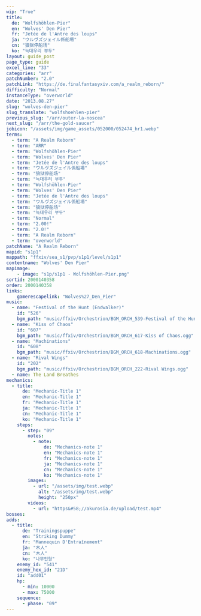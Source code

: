 ```yaml
---
wip: "True"
title:
  de: "Wolfshöhlen-Pier"
  en: "Wolves' Den Pier"
  fr: "Jetée de l'Antre des loups"
  ja: "ウルヴズジェイル係船場"
  cn: "狼狱停船场"
  ko: "늑대우리 부두"
layout: guide_post
page_type: guide
excel_line: "33"
categories: "arr"
patchNumber: "2.0"
patchLink: "https://de.finalfantasyxiv.com/a_realm_reborn/"
difficulty: "Normal"
instanceType: "overworld"
date: "2013.08.27"
slug: "wolves-den-pier"
slug_translate: "wolfshoehlen-pier"
previous_slug: "/arr/outer-la-noscea"
next_slug: "/arr/the-gold-saucer"
jobicon: "/assets/img/game_assets/052000/052474_hr1.webp"
terms:
  - term: "A Realm Reborn"
  - term: "ARR"
  - term: "Wolfshöhlen-Pier"
  - term: "Wolves' Den Pier"
  - term: "Jetée de l'Antre des loups"
  - term: "ウルヴズジェイル係船場"
  - term: "狼狱停船场"
  - term: "늑대우리 부두"
  - term: "Wolfshöhlen-Pier"
  - term: "Wolves' Den Pier"
  - term: "Jetée de l'Antre des loups"
  - term: "ウルヴズジェイル係船場"
  - term: "狼狱停船场"
  - term: "늑대우리 부두"
  - term: "Normal"
  - term: "2.00!"
  - term: "2.0!"
  - term: "A Realm Reborn"
  - term: "overworld"
patchName: "A Realm Reborn"
mapid: "s1p1"
mappath: "ffxiv/sea_s1/pvp/s1p1/level/s1p1"
contentname: "Wolves' Den Pier"
mapimage:
    - image: "s1p/s1p1 - Wolfshöhlen-Pier.png"
sortid: 2000140358
order: 2000140358
links:
    gamerescapelink: "Wolves%27_Den_Pier"
music:
  - name: "Festival of the Hunt (Endwalker)"
    id: "526"
    bgm_path: "music/ffxiv/Orchestrion/BGM_ORCH_539-Festival of the Hunt (Endwalker).ogg"
  - name: "Kiss of Chaos"
    id: "607"
    bgm_path: "music/ffxiv/Orchestrion/BGM_ORCH_617-Kiss of Chaos.ogg"
  - name: "Machinations"
    id: "608"
    bgm_path: "music/ffxiv/Orchestrion/BGM_ORCH_618-Machinations.ogg"
  - name: "Rival Wings"
    id: "202"
    bgm_path: "music/ffxiv/Orchestrion/BGM_ORCH_222-Rival Wings.ogg"
  - name: The Land Breathes
mechanics:
  - title:
      de: "Mechanic-Title 1"
      en: "Mechanic-Title 1"
      fr: "Mechanic-Title 1"
      ja: "Mechanic-Title 1"
      cn: "Mechanic-Title 1"
      ko: "Mechanic-Title 1"
    steps:
      - step: "09"
        notes:
          - note:
              de: "Mechanics-note 1"
              en: "Mechanics-note 1"
              fr: "Mechanics-note 1"
              ja: "Mechanics-note 1"
              cn: "Mechanics-note 1"
              ko: "Mechanics-note 1"
        images:
          - url: "/assets/img/test.webp"
            alt: "/assets/img/test.webp"
            height: "250px"
        videos:
          - url: "https&#58;//akurosia.de/upload/test.mp4"
bosses:
adds:
  - title:
      de: "Trainingspuppe"
      en: "Striking Dummy"
      fr: "Mannequin D'Entraînement"
      ja: "木人"
      cn: "木人"
      ko: "나무인형"
    enemy_id: "541"
    enemy_hex_id: "21D"
    id: "add01"
    hp:
      - min: 10000
      - max: 75000
    sequence:
      - phase: "09"
---
```

